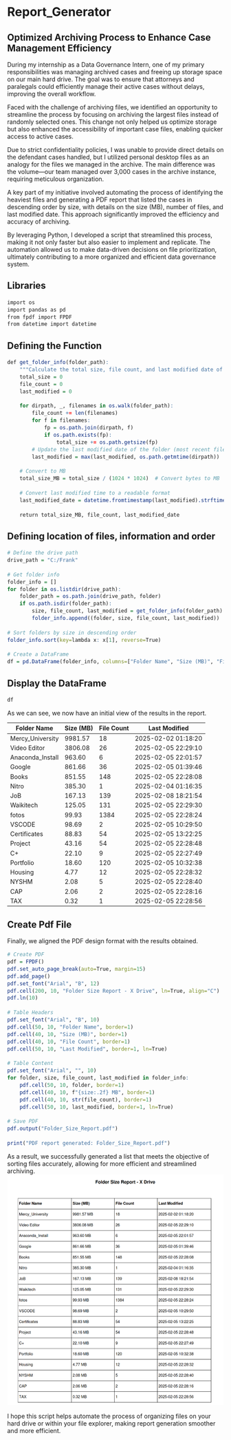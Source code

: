 # Report_Generator
## Optimized Archiving Process to Enhance Case Management Efficiency

During my internship as a Data Governance Intern, one of my primary responsibilities was managing archived cases and freeing up storage space on our main hard drive. The goal was to ensure that attorneys and paralegals could efficiently manage their active cases without delays, improving the overall workflow.

Faced with the challenge of archiving files, we identified an opportunity to streamline the process by focusing on archiving the largest files instead of randomly selected ones. This change not only helped us optimize storage but also enhanced the accessibility of important case files, enabling quicker access to active cases.

Due to strict confidentiality policies, I was unable to provide direct details on the defendant cases handled, but I utilized personal desktop files as an analogy for the files we managed in the archive. The main difference was the volume—our team managed over 3,000 cases in the archive instance, requiring meticulous organization.

A key part of my initiative involved automating the process of identifying the heaviest files and generating a PDF report that listed the cases in descending order by size, with details on the size (MB), number of files, and last modified date. This approach significantly improved the efficiency and accuracy of archiving.

By leveraging Python, I developed a script that streamlined this process, making it not only faster but also easier to implement and replicate. The automation allowed us to make data-driven decisions on file prioritization, ultimately contributing to a more organized and efficient data governance system.

## Libraries
```r
import os
import pandas as pd
from fpdf import FPDF
from datetime import datetime
```
## Defining the Function
```r
def get_folder_info(folder_path):
    """Calculate the total size, file count, and last modified date of a folder."""
    total_size = 0
    file_count = 0
    last_modified = 0
    
    for dirpath, _, filenames in os.walk(folder_path):
        file_count += len(filenames)
        for f in filenames:
            fp = os.path.join(dirpath, f)
            if os.path.exists(fp):
                total_size += os.path.getsize(fp)
        # Update the last modified date of the folder (most recent file modification)
        last_modified = max(last_modified, os.path.getmtime(dirpath))
    
    # Convert to MB
    total_size_MB = total_size / (1024 * 1024)  # Convert bytes to MB
    
    # Convert last modified time to a readable format
    last_modified_date = datetime.fromtimestamp(last_modified).strftime('%Y-%m-%d %H:%M:%S')
    
    return total_size_MB, file_count, last_modified_date
```
## Defining location of files, information and order
```r
# Define the drive path
drive_path = "C:/Frank"

# Get folder info
folder_info = []
for folder in os.listdir(drive_path):
    folder_path = os.path.join(drive_path, folder)
    if os.path.isdir(folder_path):
        size, file_count, last_modified = get_folder_info(folder_path)
        folder_info.append((folder, size, file_count, last_modified))

# Sort folders by size in descending order
folder_info.sort(key=lambda x: x[1], reverse=True)

# Create a DataFrame
df = pd.DataFrame(folder_info, columns=["Folder Name", "Size (MB)", "File Count", "Last Modified"])
```
## Display the DataFrame
```r
df
```
As we can see, we now have an initial view of the results in the report.

| Folder Name        | Size (MB)  | File Count | Last Modified          |
|--------------------|------------|------------|------------------------|
| Mercy_University   | 9981.57    | 18         | 2025-02-02 01:18:20    |
| Video Editor       | 3806.08    | 26         | 2025-02-05 22:29:10    |
| Anaconda_Install   | 963.60     | 6          | 2025-02-05 22:01:57    |
| Google             | 861.66     | 36         | 2025-02-05 01:39:46    |
| Books              | 851.55     | 148        | 2025-02-05 22:28:08    |
| Nitro              | 385.30     | 1          | 2025-02-04 01:16:35    |
| JoB                | 167.13     | 139        | 2025-02-08 18:21:54    |
| Waikitech          | 125.05     | 131        | 2025-02-05 22:29:30    |
| fotos              | 99.93      | 1384       | 2025-02-05 22:28:24    |
| VSCODE             | 98.69      | 2          | 2025-02-05 10:29:50    |
| Certificates       | 88.83      | 54         | 2025-02-05 13:22:25    |
| Project            | 43.16      | 54         | 2025-02-05 22:28:48    |
| C+                 | 22.10      | 9          | 2025-02-05 22:27:49    |
| Portfolio          | 18.60      | 120        | 2025-02-05 10:32:38    |
| Housing            | 4.77       | 12         | 2025-02-05 22:28:32    |
| NYSHM              | 2.08       | 5          | 2025-02-05 22:28:40    |
| CAP                | 2.06       | 2          | 2025-02-05 22:28:16    |
| TAX                | 0.32       | 1          | 2025-02-05 22:28:56    |

## Create Pdf File

Finally, we aligned the PDF design format with the results obtained.
```r
# Create PDF
pdf = FPDF()
pdf.set_auto_page_break(auto=True, margin=15)
pdf.add_page()
pdf.set_font("Arial", "B", 12)
pdf.cell(200, 10, "Folder Size Report - X Drive", ln=True, align="C")
pdf.ln(10)

# Table Headers
pdf.set_font("Arial", "B", 10)
pdf.cell(50, 10, "Folder Name", border=1)
pdf.cell(40, 10, "Size (MB)", border=1)
pdf.cell(40, 10, "File Count", border=1)
pdf.cell(50, 10, "Last Modified", border=1, ln=True)

# Table Content
pdf.set_font("Arial", "", 10)
for folder, size, file_count, last_modified in folder_info:
    pdf.cell(50, 10, folder, border=1)
    pdf.cell(40, 10, f"{size:.2f} MB", border=1)
    pdf.cell(40, 10, str(file_count), border=1)
    pdf.cell(50, 10, last_modified, border=1, ln=True)

# Save PDF
pdf.output("Folder_Size_Report.pdf")

print("PDF report generated: Folder_Size_Report.pdf")
```
As a result, we successfully generated a list that meets the objective of sorting files accurately, allowing for more efficient and streamlined archiving. 
![Alt text](https://github.com/FrankCoRa/Report_Generator/blob/main/Files_Report.png)

I hope this script helps automate the process of organizing files on your hard drive or within your file explorer, making report generation smoother and more efficient.



